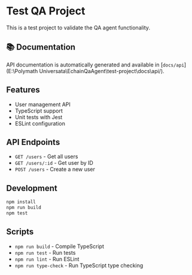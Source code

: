 # Test QA Project

This is a test project to validate the QA agent functionality.


## 📚 Documentation

API documentation is automatically generated and available in [`docs/api`](E:\Polymath Universata\EchainQaAgent\test-project\docs\api/).

## Features

- User management API
- TypeScript support
- Unit tests with Jest
- ESLint configuration

## API Endpoints

- `GET /users` - Get all users
- `GET /users/:id` - Get user by ID
- `POST /users` - Create a new user

## Development

```bash
npm install
npm run build
npm test
```

## Scripts

- `npm run build` - Compile TypeScript
- `npm run test` - Run tests
- `npm run lint` - Run ESLint
- `npm run type-check` - Run TypeScript type checking